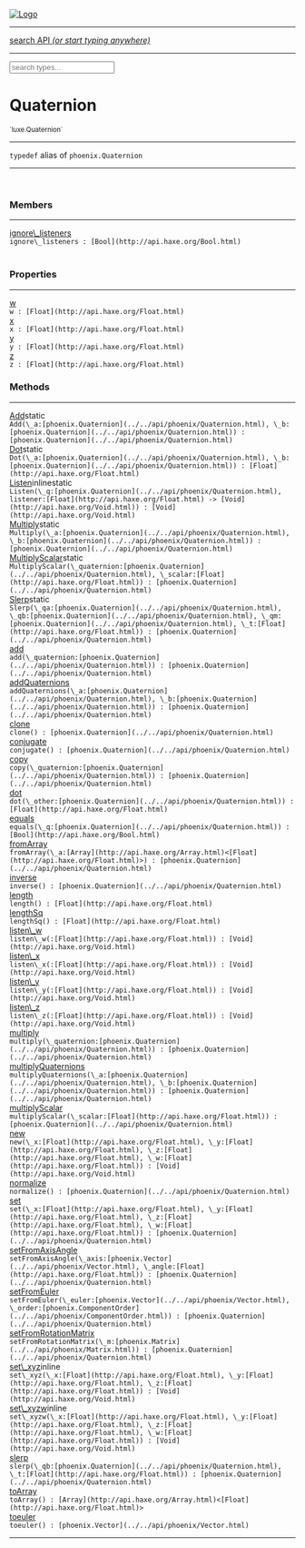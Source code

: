 
[![Logo](../../images/logo.png)](../../api/index.html)

<hr/>
<a href="#" id="search_bar" onclick="return;"><div> search API <em>(or start typing anywhere)</em> </div></a>
<hr/>

<script src="../../js/omnibar.js"> </script>
<link rel="stylesheet" type="text/css" href="../../css/omnibar.css" media="all">

<div id="omnibar"> <a href="#" onclick="return" id="omnibar_close"></a> <input id="omnibar_text" type="text" placeholder="search types..."></input></div>
<script  id="typelist" data-relpath="../../" data-types="Luxe,luxe.AppConfig,luxe.Audio,luxe.BitmapFontInfo,luxe.BytesInfo,luxe.Camera,luxe.Circle,luxe.Color,luxe.ColorHSL,luxe.ColorHSV,luxe.Component,luxe.Core,luxe.Cursor,luxe.Debug,luxe.DebugError,luxe.Draw,luxe.EmitHandler,luxe.Emitter,luxe.Entity,luxe.Events,luxe.Game,luxe.GamepadEvent,luxe.GamepadEventType,luxe.HandlerList,luxe.ID,luxe.IO,luxe.Input,luxe.InputEvent,luxe.InputType,luxe.InteractState,luxe.ItemInfo,luxe.JSONInfo,luxe.Key,luxe.KeyEvent,luxe.Log,luxe.Matrix,luxe.Mesh,luxe.ModState,luxe.MouseButton,luxe.MouseEvent,luxe.NineSlice,luxe.Objects,luxe.Parcel,luxe.ParcelChange,luxe.ParcelEvent,luxe.ParcelList,luxe.ParcelProgress,luxe.ParcelState,luxe.Particle,luxe.ParticleEmitter,luxe.ParticleSystem,luxe.Physics,luxe.PhysicsEngine,luxe.ProjectionType,luxe.Quaternion,luxe.Rectangle,luxe.ResourceEvent,luxe.ResourceState,luxe.ResourceStats,luxe.ResourceType,luxe.Resources,luxe.Scan,luxe.Scene,luxe.Screen,luxe.ShaderInfo,luxe.SizeMode,luxe.Sound,luxe.SoundInfo,luxe.Sprite,luxe.State,luxe.States,luxe.Tag,luxe.Text,luxe.TextAlign,luxe.TextEvent,luxe.TextEventType,luxe.TextInfo,luxe.TextureInfo,luxe.Timer,luxe.TouchEvent,luxe.Transform,luxe.Vec,luxe.Vector,luxe.Visual,luxe.WindowEvent,luxe.WindowEventData,luxe.WindowEventType,luxe._Emitter.EmitNode,luxe._Events.EventConnection,luxe._Events.EventObject,luxe._Input.MouseButton_Impl_,luxe._Log.LogError,luxe._NineSlice.Slice,luxe._Parcel.ParcelEvent_Impl_,luxe._Parcel.ParcelState_Impl_,luxe._Particles.ParticleEmitterInitData,luxe._Resources.ResourceEvent_Impl_,luxe._Resources.ResourceState_Impl_,luxe._Resources.ResourceType_Impl_,luxe.collision.Collision,luxe.collision.ShapeDrawer,luxe.collision.ShapeDrawerLuxe,luxe.collision.data.RayCollision,luxe.collision.data.RayCollisionHelper,luxe.collision.data.RayIntersection,luxe.collision.data.ShapeCollision,luxe.collision.sat.Common,luxe.collision.sat.SAT2D,luxe.collision.shapes.Circle,luxe.collision.shapes.Polygon,luxe.collision.shapes.Ray,luxe.collision.shapes.Shape,luxe.components.Components,luxe.components.cameras.FlyCamera,luxe.components.render.MeshComponent,luxe.components.sprite.SpriteAnimation,luxe.components.sprite.SpriteAnimationData,luxe.components.sprite.SpriteAnimationEventData,luxe.components.sprite.SpriteAnimationFrame,luxe.components.sprite.SpriteAnimationFrameEvent,luxe.components.sprite.SpriteAnimationFrameSource,luxe.components.sprite.SpriteAnimationType,luxe.debug.BatcherDebugView,luxe.debug.DebugInspectorOptions,luxe.debug.DebugView,luxe.debug.Inspector,luxe.debug.ProfilerDebugView,luxe.debug.RenderStats,luxe.debug.SceneDebugView,luxe.debug.StatsDebugView,luxe.debug.TraceDebugView,luxe.debug._ProfilerDebugView.ProfilerBar,luxe.debug._ProfilerDebugView.ProfilerGraph,luxe.debug._ProfilerDebugView.ProfilerValue,luxe.importers.bitmapfont.BitmapFontData,luxe.importers.bitmapfont.BitmapFontParser,luxe.importers.bitmapfont.Character,luxe.importers.obj.Data,luxe.importers.obj.Normal,luxe.importers.obj.Reader,luxe.importers.obj.UV,luxe.importers.obj.Vector,luxe.importers.obj.Vertex,luxe.importers.texturepacker.TexturePackerData,luxe.importers.texturepacker.TexturePackerFrame,luxe.importers.texturepacker.TexturePackerJSON,luxe.importers.texturepacker.TexturePackerJSONType,luxe.importers.texturepacker.TexturePackerMeta,luxe.importers.texturepacker.TexturePackerRect,luxe.importers.texturepacker.TexturePackerSize,luxe.importers.texturepacker.TexturePackerSpriteAnimation,luxe.importers.tiled.TiledLayer,luxe.importers.tiled.TiledMap,luxe.importers.tiled.TiledMapData,luxe.importers.tiled.TiledMapOptions,luxe.importers.tiled.TiledObject,luxe.importers.tiled.TiledObjectGroup,luxe.importers.tiled.TiledObjectType,luxe.importers.tiled.TiledPolyObject,luxe.importers.tiled.TiledPropertyTile,luxe.importers.tiled.TiledTile,luxe.importers.tiled.TiledTileset,luxe.importers.tiled.TiledUtil,luxe.macros.BuildVersion,luxe.macros.ComponentRules,luxe.macros.EntityRules,luxe.options.BatcherOptions,luxe.options.BitmapFontOptions,luxe.options.BytesResourceOptions,luxe.options.CameraOptions,luxe.options.CircleGeometryOptions,luxe.options.ColorOptions,luxe.options.ComponentOptions,luxe.options.DrawArcOptions,luxe.options.DrawBoxOptions,luxe.options.DrawCircleOptions,luxe.options.DrawLineOptions,luxe.options.DrawNgonOptions,luxe.options.DrawPlaneOptions,luxe.options.DrawRectangleOptions,luxe.options.DrawRingOptions,luxe.options.DrawTextureOptions,luxe.options.EntityOptions,luxe.options.GeometryOptions,luxe.options.JSONResourceOptions,luxe.options.LineGeometryOptions,luxe.options.LoadFontOptions,luxe.options.LoadShaderOptions,luxe.options.LoadTextureOptions,luxe.options.LuxeCameraOptions,luxe.options.MeshOptions,luxe.options.NineSliceOptions,luxe.options.ParcelOptions,luxe.options.ParcelProgressOptions,luxe.options.ParticleEmitterOptions,luxe.options.ParticleOptions,luxe.options.PlaneGeometryOptions,luxe.options.QuadGeometryOptions,luxe.options.RectangleGeometryOptions,luxe.options.RenderProperties,luxe.options.RenderTextureOptions,luxe.options.ResourceOptions,luxe.options.ShaderOptions,luxe.options.SpriteOptions,luxe.options.StateOptions,luxe.options.StatesOptions,luxe.options.TextOptions,luxe.options.TextResourceOptions,luxe.options.TextureOptions,luxe.options.TileLayerOptions,luxe.options.TileOptions,luxe.options.TilemapOptions,luxe.options.TilemapVisualOptions,luxe.options.TilesetOptions,luxe.options.TransformProperties,luxe.options.VisualOptions,luxe.options._DrawOptions.DrawOptions,luxe.resource.BytesResource,luxe.resource.JSONResource,luxe.resource.Resource,luxe.resource.TextResource,luxe.structural.BST,luxe.structural.BSTNode,luxe.structural.BSTTraverseMethod,luxe.structural.Bag,luxe.structural.BalancedBST,luxe.structural.BalancedBSTNode,luxe.structural.BalancedBSTTraverseMethod,luxe.structural.Heap,luxe.structural.OrderedMap,luxe.structural.OrderedMapIterator,luxe.structural.Pool,luxe.structural.Stack,luxe.structural.StackNode,luxe.structural._Bag.BagNode,luxe.structural._BalancedBST.NodeColor,luxe.tilemaps.Isometric,luxe.tilemaps.IsometricVisual,luxe.tilemaps.Ortho,luxe.tilemaps.OrthoVisual,luxe.tilemaps.Tile,luxe.tilemaps.TileArray,luxe.tilemaps.TileLayer,luxe.tilemaps.TileOffset,luxe.tilemaps.Tilemap,luxe.tilemaps.TilemapOrientation,luxe.tilemaps.TilemapVisual,luxe.tilemaps.TilemapVisualLayerGeometry,luxe.tilemaps.Tileset,luxe.tween.Actuate,luxe.tween.BezierPath,luxe.tween.ComponentPath,luxe.tween.IComponentPath,luxe.tween.LinearPath,luxe.tween.MotionPath,luxe.tween.ObjectHash,luxe.tween.RotationPath,luxe.tween._Actuate.TweenTimer,luxe.tween.actuators.GenericActuator,luxe.tween.actuators.IGenericActuator,luxe.tween.actuators.MethodActuator,luxe.tween.actuators.MotionPathActuator,luxe.tween.actuators.PropertyDetails,luxe.tween.actuators.PropertyPathDetails,luxe.tween.actuators.SimpleActuator,luxe.tween.easing.Back,luxe.tween.easing.BackEaseIn,luxe.tween.easing.BackEaseInOut,luxe.tween.easing.BackEaseOut,luxe.tween.easing.Bounce,luxe.tween.easing.BounceEaseIn,luxe.tween.easing.BounceEaseInOut,luxe.tween.easing.BounceEaseOut,luxe.tween.easing.Cubic,luxe.tween.easing.CubicEaseIn,luxe.tween.easing.CubicEaseInOut,luxe.tween.easing.CubicEaseOut,luxe.tween.easing.Elastic,luxe.tween.easing.ElasticEaseIn,luxe.tween.easing.ElasticEaseInOut,luxe.tween.easing.ElasticEaseOut,luxe.tween.easing.Expo,luxe.tween.easing.ExpoEaseIn,luxe.tween.easing.ExpoEaseInOut,luxe.tween.easing.ExpoEaseOut,luxe.tween.easing.IEasing,luxe.tween.easing.Linear,luxe.tween.easing.LinearEaseNone,luxe.tween.easing.Quad,luxe.tween.easing.QuadEaseIn,luxe.tween.easing.QuadEaseInOut,luxe.tween.easing.QuadEaseOut,luxe.tween.easing.Quart,luxe.tween.easing.QuartEaseIn,luxe.tween.easing.QuartEaseInOut,luxe.tween.easing.QuartEaseOut,luxe.tween.easing.Quint,luxe.tween.easing.QuintEaseIn,luxe.tween.easing.QuintEaseInOut,luxe.tween.easing.QuintEaseOut,luxe.tween.easing.Sine,luxe.tween.easing.SineEaseIn,luxe.tween.easing.SineEaseInOut,luxe.tween.easing.SineEaseOut,luxe.utils.GeometryUtils,luxe.utils.Maths,luxe.utils.Random,luxe.utils.Utils,luxe.utils.unifill.CodePoint,luxe.utils.unifill.CodePointIter,luxe.utils.unifill.Exception,luxe.utils.unifill.InternalEncoding,luxe.utils.unifill.InternalEncodingBackwardIter,luxe.utils.unifill.InternalEncodingIter,luxe.utils.unifill.Unicode,luxe.utils.unifill.Unifill,luxe.utils.unifill.Utf,luxe.utils.unifill.Utf16,luxe.utils.unifill.Utf32,luxe.utils.unifill.Utf8,luxe.utils.unifill.UtfIter,luxe.utils.unifill.UtfTools,luxe.utils.unifill._CodePoint.CodePoint_Impl_,luxe.utils.unifill._InternalEncoding.UtfX,luxe.utils.unifill._Utf16.StringU16,luxe.utils.unifill._Utf16.StringU16Buffer,luxe.utils.unifill._Utf16.StringU16Buffer_Impl_,luxe.utils.unifill._Utf16.StringU16_Impl_,luxe.utils.unifill._Utf16.Utf16Impl,luxe.utils.unifill._Utf8.StringU8,luxe.utils.unifill._Utf8.StringU8_Impl_,luxe.utils.unifill._Utf8.Utf8Impl,phoenix.BatchGroup,phoenix.BatchState,phoenix.Batcher,phoenix.BatcherKey,phoenix.BitmapFont,phoenix.BlendEquation,phoenix.BlendMode,phoenix.Camera,phoenix.Circle,phoenix.ClampType,phoenix.Color,phoenix.ColorHSL,phoenix.ColorHSV,phoenix.ComponentOrder,phoenix.DualQuaternion,phoenix.FOVType,phoenix.FilterType,phoenix.Matrix,phoenix.MatrixTransform,phoenix.PrimitiveType,phoenix.ProjectionType,phoenix.Quaternion,phoenix.Ray,phoenix.Rectangle,phoenix.RenderPass,phoenix.RenderPath,phoenix.RenderState,phoenix.RenderTexture,phoenix.Renderer,phoenix.RendererStats,phoenix.Shader,phoenix.Spatial,phoenix.TextAlign,phoenix.Texture,phoenix.TextureDataType,phoenix.TextureFormat,phoenix.TextureID,phoenix.TextureSubmitTarget,phoenix.TextureType,phoenix.Transform,phoenix.Uniform,phoenix.UniformType,phoenix.Vec,phoenix.Vector,phoenix._Batcher.BlendEquation_Impl_,phoenix._Batcher.BlendMode_Impl_,phoenix._Batcher.PrimitiveType_Impl_,phoenix._BitmapFont.TextAlign_Impl_,phoenix._Renderer.DefaultShader,phoenix._Renderer.DefaultShaders,phoenix._Shader.Location,phoenix._Shader.UniformType_Impl_,phoenix._Texture.ClampSlot,phoenix._Texture.ClampSlot_Impl_,phoenix._Texture.ClampType_Impl_,phoenix._Texture.FilterSlot,phoenix._Texture.FilterSlot_Impl_,phoenix._Texture.FilterType_Impl_,phoenix._Texture.TextureSubmitTarget_Impl_,phoenix._Texture.TextureType_Impl_,phoenix._Vector.ComponentOrder_Impl_,phoenix._Vector.Vec_Impl_,phoenix.geometry.ArcGeometry,phoenix.geometry.CircleGeometry,phoenix.geometry.CompositeGeometry,phoenix.geometry.EvTextGeometry,phoenix.geometry.Geometry,phoenix.geometry.GeometryKey,phoenix.geometry.GeometryState,phoenix.geometry.LineGeometry,phoenix.geometry.PackedQuad,phoenix.geometry.PackedQuadOptions,phoenix.geometry.PlaneGeometry,phoenix.geometry.QuadGeometry,phoenix.geometry.QuadPackGeometry,phoenix.geometry.RectangleGeometry,phoenix.geometry.RingGeometry,phoenix.geometry.TextGeometry,phoenix.geometry.TextGeometryOptions,phoenix.geometry.TextureCoord,phoenix.geometry.TextureCoordSet,phoenix.geometry.Vertex,phoenix.geometry._TextGeometry.EvTextGeometry_Impl_,phoenix.utils.Rendering"></script>


<h1>Quaternion</h1>
<small>`luxe.Quaternion`</small>



<hr/>

`typedef`&nbsp;alias of `phoenix.Quaternion`   

<hr/>


&nbsp;
&nbsp;





<h3>Members</h3> <hr/><span class="member apipage">
                <a name="ignore_listeners"><a class="lift" href="#ignore_listeners">ignore\_listeners</a></a><div class="clear"></div>
                <code class="signature apipage">ignore\_listeners : [Bool](http://api.haxe.org/Bool.html)</code><br/></span>
            <span class="small_desc_flat"></span><br/>

<h3>Properties</h3> <hr/><span class="member apipage">
                <a name="w"><a class="lift" href="#w">w</a></a><div class="clear"></div>
                <code class="signature apipage">w : [Float](http://api.haxe.org/Float.html)</code><br/></span>
            <span class="small_desc_flat"></span><span class="member apipage">
                <a name="x"><a class="lift" href="#x">x</a></a><div class="clear"></div>
                <code class="signature apipage">x : [Float](http://api.haxe.org/Float.html)</code><br/></span>
            <span class="small_desc_flat"></span><span class="member apipage">
                <a name="y"><a class="lift" href="#y">y</a></a><div class="clear"></div>
                <code class="signature apipage">y : [Float](http://api.haxe.org/Float.html)</code><br/></span>
            <span class="small_desc_flat"></span><span class="member apipage">
                <a name="z"><a class="lift" href="#z">z</a></a><div class="clear"></div>
                <code class="signature apipage">z : [Float](http://api.haxe.org/Float.html)</code><br/></span>
            <span class="small_desc_flat"></span>

<h3>Methods</h3> <hr/><span class="method apipage">
            <a name="Add"><a class="lift" href="#Add">Add</a></a><span class="inline-block static">static</span><div class="clear"></div>
            <code class="signature apipage">Add(\_a:[phoenix.Quaternion](../../api/phoenix/Quaternion.html)<span></span>, \_b:[phoenix.Quaternion](../../api/phoenix/Quaternion.html)<span></span>) : [phoenix.Quaternion](../../api/phoenix/Quaternion.html)</code><br/><span class="small_desc_flat"></span>


</span>
<span class="method apipage">
            <a name="Dot"><a class="lift" href="#Dot">Dot</a></a><span class="inline-block static">static</span><div class="clear"></div>
            <code class="signature apipage">Dot(\_a:[phoenix.Quaternion](../../api/phoenix/Quaternion.html)<span></span>, \_b:[phoenix.Quaternion](../../api/phoenix/Quaternion.html)<span></span>) : [Float](http://api.haxe.org/Float.html)</code><br/><span class="small_desc_flat"></span>


</span>
<span class="method apipage">
            <a name="Listen"><a class="lift" href="#Listen">Listen</a></a><span class="inline-block static">inline</span><span class="inline-block static">static</span><div class="clear"></div>
            <code class="signature apipage">Listen(\_q:[phoenix.Quaternion](../../api/phoenix/Quaternion.html)<span></span>, listener:[Float](http://api.haxe.org/Float.html)&nbsp;-&gt; [Void](http://api.haxe.org/Void.html)<span></span>) : [Void](http://api.haxe.org/Void.html)</code><br/><span class="small_desc_flat"></span>


</span>
<span class="method apipage">
            <a name="Multiply"><a class="lift" href="#Multiply">Multiply</a></a><span class="inline-block static">static</span><div class="clear"></div>
            <code class="signature apipage">Multiply(\_a:[phoenix.Quaternion](../../api/phoenix/Quaternion.html)<span></span>, \_b:[phoenix.Quaternion](../../api/phoenix/Quaternion.html)<span></span>) : [phoenix.Quaternion](../../api/phoenix/Quaternion.html)</code><br/><span class="small_desc_flat"></span>


</span>
<span class="method apipage">
            <a name="MultiplyScalar"><a class="lift" href="#MultiplyScalar">MultiplyScalar</a></a><span class="inline-block static">static</span><div class="clear"></div>
            <code class="signature apipage">MultiplyScalar(\_quaternion:[phoenix.Quaternion](../../api/phoenix/Quaternion.html)<span></span>, \_scalar:[Float](http://api.haxe.org/Float.html)<span></span>) : [phoenix.Quaternion](../../api/phoenix/Quaternion.html)</code><br/><span class="small_desc_flat"></span>


</span>
<span class="method apipage">
            <a name="Slerp"><a class="lift" href="#Slerp">Slerp</a></a><span class="inline-block static">static</span><div class="clear"></div>
            <code class="signature apipage">Slerp(\_qa:[phoenix.Quaternion](../../api/phoenix/Quaternion.html)<span></span>, \_qb:[phoenix.Quaternion](../../api/phoenix/Quaternion.html)<span></span>, \_qm:[phoenix.Quaternion](../../api/phoenix/Quaternion.html)<span></span>, \_t:[Float](http://api.haxe.org/Float.html)<span></span>) : [phoenix.Quaternion](../../api/phoenix/Quaternion.html)</code><br/><span class="small_desc_flat"></span>


</span>
<span class="method apipage">
            <a name="add"><a class="lift" href="#add">add</a></a><div class="clear"></div>
            <code class="signature apipage">add(\_quaternion:[phoenix.Quaternion](../../api/phoenix/Quaternion.html)<span></span>) : [phoenix.Quaternion](../../api/phoenix/Quaternion.html)</code><br/><span class="small_desc_flat"></span>


</span>
<span class="method apipage">
            <a name="addQuaternions"><a class="lift" href="#addQuaternions">addQuaternions</a></a><div class="clear"></div>
            <code class="signature apipage">addQuaternions(\_a:[phoenix.Quaternion](../../api/phoenix/Quaternion.html)<span></span>, \_b:[phoenix.Quaternion](../../api/phoenix/Quaternion.html)<span></span>) : [phoenix.Quaternion](../../api/phoenix/Quaternion.html)</code><br/><span class="small_desc_flat"></span>


</span>
<span class="method apipage">
            <a name="clone"><a class="lift" href="#clone">clone</a></a><div class="clear"></div>
            <code class="signature apipage">clone() : [phoenix.Quaternion](../../api/phoenix/Quaternion.html)</code><br/><span class="small_desc_flat"></span>


</span>
<span class="method apipage">
            <a name="conjugate"><a class="lift" href="#conjugate">conjugate</a></a><div class="clear"></div>
            <code class="signature apipage">conjugate() : [phoenix.Quaternion](../../api/phoenix/Quaternion.html)</code><br/><span class="small_desc_flat"></span>


</span>
<span class="method apipage">
            <a name="copy"><a class="lift" href="#copy">copy</a></a><div class="clear"></div>
            <code class="signature apipage">copy(\_quaternion:[phoenix.Quaternion](../../api/phoenix/Quaternion.html)<span></span>) : [phoenix.Quaternion](../../api/phoenix/Quaternion.html)</code><br/><span class="small_desc_flat"></span>


</span>
<span class="method apipage">
            <a name="dot"><a class="lift" href="#dot">dot</a></a><div class="clear"></div>
            <code class="signature apipage">dot(\_other:[phoenix.Quaternion](../../api/phoenix/Quaternion.html)<span></span>) : [Float](http://api.haxe.org/Float.html)</code><br/><span class="small_desc_flat"></span>


</span>
<span class="method apipage">
            <a name="equals"><a class="lift" href="#equals">equals</a></a><div class="clear"></div>
            <code class="signature apipage">equals(\_q:[phoenix.Quaternion](../../api/phoenix/Quaternion.html)<span></span>) : [Bool](http://api.haxe.org/Bool.html)</code><br/><span class="small_desc_flat"></span>


</span>
<span class="method apipage">
            <a name="fromArray"><a class="lift" href="#fromArray">fromArray</a></a><div class="clear"></div>
            <code class="signature apipage">fromArray(\_a:[Array](http://api.haxe.org/Array.html)&lt;[Float](http://api.haxe.org/Float.html)&gt;<span></span>) : [phoenix.Quaternion](../../api/phoenix/Quaternion.html)</code><br/><span class="small_desc_flat"></span>


</span>
<span class="method apipage">
            <a name="inverse"><a class="lift" href="#inverse">inverse</a></a><div class="clear"></div>
            <code class="signature apipage">inverse() : [phoenix.Quaternion](../../api/phoenix/Quaternion.html)</code><br/><span class="small_desc_flat"></span>


</span>
<span class="method apipage">
            <a name="length"><a class="lift" href="#length">length</a></a><div class="clear"></div>
            <code class="signature apipage">length() : [Float](http://api.haxe.org/Float.html)</code><br/><span class="small_desc_flat"></span>


</span>
<span class="method apipage">
            <a name="lengthSq"><a class="lift" href="#lengthSq">lengthSq</a></a><div class="clear"></div>
            <code class="signature apipage">lengthSq() : [Float](http://api.haxe.org/Float.html)</code><br/><span class="small_desc_flat"></span>


</span>
<span class="method apipage">
            <a name="listen_w"><a class="lift" href="#listen_w">listen\_w</a></a><div class="clear"></div>
            <code class="signature apipage">listen\_w(:[Float](http://api.haxe.org/Float.html)<span></span>) : [Void](http://api.haxe.org/Void.html)</code><br/><span class="small_desc_flat"></span>


</span>
<span class="method apipage">
            <a name="listen_x"><a class="lift" href="#listen_x">listen\_x</a></a><div class="clear"></div>
            <code class="signature apipage">listen\_x(:[Float](http://api.haxe.org/Float.html)<span></span>) : [Void](http://api.haxe.org/Void.html)</code><br/><span class="small_desc_flat"></span>


</span>
<span class="method apipage">
            <a name="listen_y"><a class="lift" href="#listen_y">listen\_y</a></a><div class="clear"></div>
            <code class="signature apipage">listen\_y(:[Float](http://api.haxe.org/Float.html)<span></span>) : [Void](http://api.haxe.org/Void.html)</code><br/><span class="small_desc_flat"></span>


</span>
<span class="method apipage">
            <a name="listen_z"><a class="lift" href="#listen_z">listen\_z</a></a><div class="clear"></div>
            <code class="signature apipage">listen\_z(:[Float](http://api.haxe.org/Float.html)<span></span>) : [Void](http://api.haxe.org/Void.html)</code><br/><span class="small_desc_flat"></span>


</span>
<span class="method apipage">
            <a name="multiply"><a class="lift" href="#multiply">multiply</a></a><div class="clear"></div>
            <code class="signature apipage">multiply(\_quaternion:[phoenix.Quaternion](../../api/phoenix/Quaternion.html)<span></span>) : [phoenix.Quaternion](../../api/phoenix/Quaternion.html)</code><br/><span class="small_desc_flat"></span>


</span>
<span class="method apipage">
            <a name="multiplyQuaternions"><a class="lift" href="#multiplyQuaternions">multiplyQuaternions</a></a><div class="clear"></div>
            <code class="signature apipage">multiplyQuaternions(\_a:[phoenix.Quaternion](../../api/phoenix/Quaternion.html)<span></span>, \_b:[phoenix.Quaternion](../../api/phoenix/Quaternion.html)<span></span>) : [phoenix.Quaternion](../../api/phoenix/Quaternion.html)</code><br/><span class="small_desc_flat"></span>


</span>
<span class="method apipage">
            <a name="multiplyScalar"><a class="lift" href="#multiplyScalar">multiplyScalar</a></a><div class="clear"></div>
            <code class="signature apipage">multiplyScalar(\_scalar:[Float](http://api.haxe.org/Float.html)<span></span>) : [phoenix.Quaternion](../../api/phoenix/Quaternion.html)</code><br/><span class="small_desc_flat"></span>


</span>
<span class="method apipage">
            <a name="new"><a class="lift" href="#new">new</a></a><div class="clear"></div>
            <code class="signature apipage">new(\_x:[Float](http://api.haxe.org/Float.html)<span></span>, \_y:[Float](http://api.haxe.org/Float.html)<span></span>, \_z:[Float](http://api.haxe.org/Float.html)<span></span>, \_w:[Float](http://api.haxe.org/Float.html)<span></span>) : [Void](http://api.haxe.org/Void.html)</code><br/><span class="small_desc_flat"></span>


</span>
<span class="method apipage">
            <a name="normalize"><a class="lift" href="#normalize">normalize</a></a><div class="clear"></div>
            <code class="signature apipage">normalize() : [phoenix.Quaternion](../../api/phoenix/Quaternion.html)</code><br/><span class="small_desc_flat"></span>


</span>
<span class="method apipage">
            <a name="set"><a class="lift" href="#set">set</a></a><div class="clear"></div>
            <code class="signature apipage">set(\_x:[Float](http://api.haxe.org/Float.html)<span></span>, \_y:[Float](http://api.haxe.org/Float.html)<span></span>, \_z:[Float](http://api.haxe.org/Float.html)<span></span>, \_w:[Float](http://api.haxe.org/Float.html)<span></span>) : [phoenix.Quaternion](../../api/phoenix/Quaternion.html)</code><br/><span class="small_desc_flat"></span>


</span>
<span class="method apipage">
            <a name="setFromAxisAngle"><a class="lift" href="#setFromAxisAngle">setFromAxisAngle</a></a><div class="clear"></div>
            <code class="signature apipage">setFromAxisAngle(\_axis:[phoenix.Vector](../../api/phoenix/Vector.html)<span></span>, \_angle:[Float](http://api.haxe.org/Float.html)<span></span>) : [phoenix.Quaternion](../../api/phoenix/Quaternion.html)</code><br/><span class="small_desc_flat"></span>


</span>
<span class="method apipage">
            <a name="setFromEuler"><a class="lift" href="#setFromEuler">setFromEuler</a></a><div class="clear"></div>
            <code class="signature apipage">setFromEuler(\_euler:[phoenix.Vector](../../api/phoenix/Vector.html)<span></span>, \_order:[phoenix.ComponentOrder](../../api/phoenix/ComponentOrder.html)<span></span>) : [phoenix.Quaternion](../../api/phoenix/Quaternion.html)</code><br/><span class="small_desc_flat"></span>


</span>
<span class="method apipage">
            <a name="setFromRotationMatrix"><a class="lift" href="#setFromRotationMatrix">setFromRotationMatrix</a></a><div class="clear"></div>
            <code class="signature apipage">setFromRotationMatrix(\_m:[phoenix.Matrix](../../api/phoenix/Matrix.html)<span></span>) : [phoenix.Quaternion](../../api/phoenix/Quaternion.html)</code><br/><span class="small_desc_flat"></span>


</span>
<span class="method apipage">
            <a name="set_xyz"><a class="lift" href="#set_xyz">set\_xyz</a></a><span class="inline-block static">inline</span><div class="clear"></div>
            <code class="signature apipage">set\_xyz(\_x:[Float](http://api.haxe.org/Float.html)<span></span>, \_y:[Float](http://api.haxe.org/Float.html)<span></span>, \_z:[Float](http://api.haxe.org/Float.html)<span></span>) : [Void](http://api.haxe.org/Void.html)</code><br/><span class="small_desc_flat"></span>


</span>
<span class="method apipage">
            <a name="set_xyzw"><a class="lift" href="#set_xyzw">set\_xyzw</a></a><span class="inline-block static">inline</span><div class="clear"></div>
            <code class="signature apipage">set\_xyzw(\_x:[Float](http://api.haxe.org/Float.html)<span></span>, \_y:[Float](http://api.haxe.org/Float.html)<span></span>, \_z:[Float](http://api.haxe.org/Float.html)<span></span>, \_w:[Float](http://api.haxe.org/Float.html)<span></span>) : [Void](http://api.haxe.org/Void.html)</code><br/><span class="small_desc_flat"></span>


</span>
<span class="method apipage">
            <a name="slerp"><a class="lift" href="#slerp">slerp</a></a><div class="clear"></div>
            <code class="signature apipage">slerp(\_qb:[phoenix.Quaternion](../../api/phoenix/Quaternion.html)<span></span>, \_t:[Float](http://api.haxe.org/Float.html)<span></span>) : [phoenix.Quaternion](../../api/phoenix/Quaternion.html)</code><br/><span class="small_desc_flat"></span>


</span>
<span class="method apipage">
            <a name="toArray"><a class="lift" href="#toArray">toArray</a></a><div class="clear"></div>
            <code class="signature apipage">toArray() : [Array](http://api.haxe.org/Array.html)&lt;[Float](http://api.haxe.org/Float.html)&gt;</code><br/><span class="small_desc_flat"></span>


</span>
<span class="method apipage">
            <a name="toeuler"><a class="lift" href="#toeuler">toeuler</a></a><div class="clear"></div>
            <code class="signature apipage">toeuler() : [phoenix.Vector](../../api/phoenix/Vector.html)</code><br/><span class="small_desc_flat"></span>


</span>






<hr/>

&nbsp;
&nbsp;
&nbsp;
&nbsp;